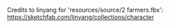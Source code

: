 Credits to linyang for 'resources/source/2 farmers.fbx':
https://sketchfab.com/linyang/collections/character
